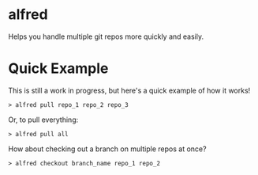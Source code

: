 # alfred
Helps you handle multiple git repos more quickly and easily.

# Quick Example
This is still a work in progress, but here's a quick example of how it works!

`> alfred pull repo_1 repo_2 repo_3`

Or, to pull everything:

`> alfred pull all`

How about checking out a branch on multiple repos at once?

`> alfred checkout branch_name repo_1 repo_2`
